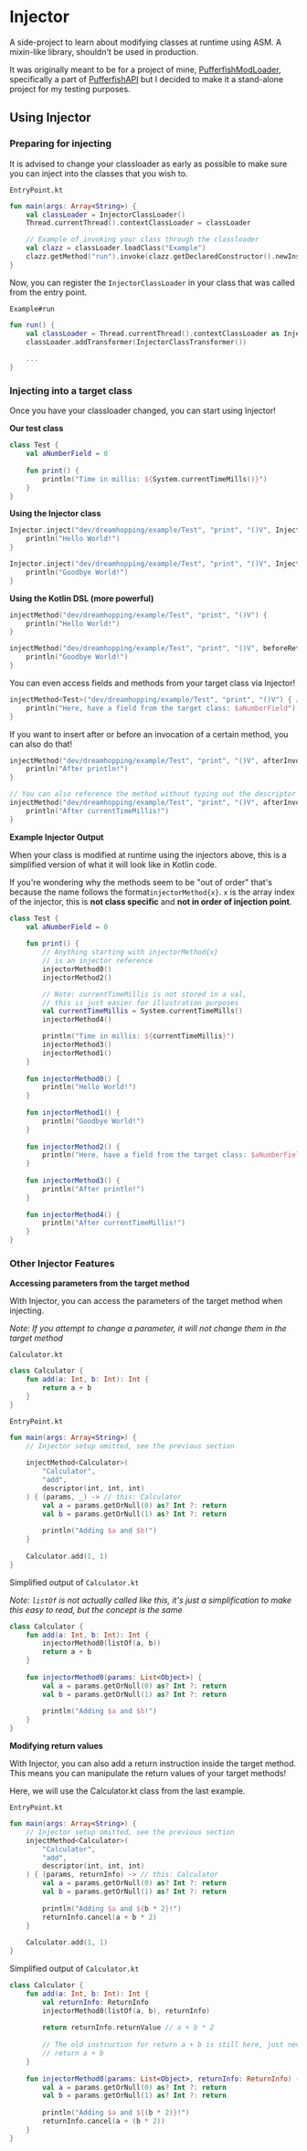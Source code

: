 # Injector

A side-project to learn about modifying classes at runtime using ASM. A mixin-like library, shouldn't be used in
production.

It was originally meant to be for a project of mine, [PufferfishModLoader](https://github.com/PufferfishModLoader),
specifically a part of [PufferfishAPI](https://github.com/PufferfishModLoader/PufferfishAPI) but I decided to make it a
stand-alone project for my testing purposes.

## Using Injector

### Preparing for injecting

It is advised to change your classloader as early as possible to make sure you can inject into the classes that you wish
to.

``EntryPoint.kt``

```kt
fun main(args: Array<String>) {
    val classLoader = InjectorClassLoader()
    Thread.currentThread().contextClassLoader = classLoader

    // Example of invoking your class through the classloader
    val clazz = classLoader.loadClass("Example")
    clazz.getMethod("run").invoke(clazz.getDeclaredConstructor().newInstance())
}
```

Now, you can register the ``InjectorClassLoader`` in your class that was called from the entry point.

``Example#run``

```kt
fun run() {
    val classLoader = Thread.currentThread().contextClassLoader as InjectorClassLoader
    classLoader.addTransformer(InjectorClassTransformer())
       
    ...
}
```

### Injecting into a target class

Once you have your classloader changed, you can start using Injector!

**Our test class**

```kt
class Test {
    val aNumberField = 0
    
    fun print() {
        println("Time in millis: ${System.currentTimeMills()}")
    }
}
```

**Using the Injector class**

```kt
Injector.inject("dev/dreamhopping/example/Test", "print", "()V", InjectPosition.BeforeAll) {
    println("Hello World!")
}

Injector.inject("dev/dreamhopping/example/Test", "print", "()V", InjectPosition.BeforeReturn) {
    println("Goodbye World!")
}
```

**Using the Kotlin DSL (more powerful)**

```kt
injectMethod("dev/dreamhopping/example/Test", "print", "()V") {
    println("Hello World!")
}

injectMethod("dev/dreamhopping/example/Test", "print", "()V", beforeReturn) {
    println("Goodbye World!")
}
```

You can even access fields and methods from your target class via Injector!

```kt
injectMethod<Test>("dev/dreamhopping/example/Test", "print", "()V") { // this: Test
    println("Here, have a field from the target class: $aNumberField")
}
```

If you want to insert after or before an invocation of a certain method, you can also do that!

```kt
injectMethod("dev/dreamhopping/example/Test", "print", "()V", afterInvoke("java/io/PrintStream", "println", "(Ljava/lang/Object;)V")) {
    println("After println!")
}

// You can also reference the method without typing out the descriptor and owner fully!
injectMethod("dev/dreamhopping/example/Test", "print", "()V", afterInvoke(System::currentTimeMillis)) {
    println("After currentTimeMillis!")
}
```

**Example Injector Output**

When your class is modified at runtime using the injectors above, this is a simplified version of what it will look like
in Kotlin code.

If you're wondering why the methods seem to be "out of order" that's because the name follows the
format``injectorMethod{x}``. ``x`` is the array index of the injector, this is **not class specific** and **not in order
of injection point**.

```kt
class Test {
    val aNumberField = 0
    
    fun print() {
        // Anything starting with injectorMethod{x} 
        // is an injector reference
        injectorMethod0()
        injectorMethod2()

        // Note: currentTimeMillis is not stored in a val, 
        // this is just easier for illustration purposes
        val currentTimeMillis = System.currentTimeMills()
        injectorMethod4()

        println("Time in millis: ${currentTimeMillis}")
        injectorMethod3()
        injectorMethod1()
    }
    
    fun injectorMethod0() {
        println("Hello World!")
    }
    
    fun injectorMethod1() {
        println("Goodbye World!")
    }
    
    fun injectorMethod2() {
        println("Here, have a field from the target class: $aNumberField")
    }
    
    fun injectorMethod3() {
        println("After println!")
    }
    
    fun injectorMethod4() {
        println("After currentTimeMillis!")
    } 
}
```

### Other Injector Features

**Accessing parameters from the target method**

With Injector, you can access the parameters of the target method when injecting.

*Note: If you attempt to change a parameter, it will not change them in the target method*

``Calculator.kt``

```kt
class Calculator {
    fun add(a: Int, b: Int): Int {
        return a + b
    }
}
```

``EntryPoint.kt``

```kt
fun main(args: Array<String>) {
    // Injector setup omitted, see the previous section
    
    injectMethod<Calculator>(
        "Calculator", 
        "add", 
        descriptor(int, int, int)
    ) { (params, _) -> // this: Calculator
        val a = params.getOrNull(0) as? Int ?: return
        val b = params.getOrNull(1) as? Int ?: return
        
        println("Adding $a and $b!")
    }
    
    Calculator.add(1, 1)
}
```

Simplified output of ``Calculator.kt``

*Note: ``listOf`` is not actually called like this, it's just a simplification to make this easy to read, but the
concept is the same*

```kt
class Calculator {
    fun add(a: Int, b: Int): Int {
        injectorMethod0(listOf(a, b))
        return a + b
    }
    
    fun injectorMethod0(params: List<Object>) {
        val a = params.getOrNull(0) as? Int ?: return
        val b = params.getOrNull(1) as? Int ?: return
        
        println("Adding $a and $b!")
    }
}
```

**Modifying return values**

With Injector, you can also add a return instruction inside the target method. This means you can manipulate the return
values of your target methods!

Here, we will use the Calculator.kt class from the last example.

``EntryPoint.kt``

```kt
fun main(args: Array<String>) {
    // Injector setup omitted, see the previous section
    injectMethod<Calculator>(
        "Calculator", 
        "add", 
        descriptor(int, int, int)
    ) { (params, returnInfo) -> // this: Calculator
        val a = params.getOrNull(0) as? Int ?: return
        val b = params.getOrNull(1) as? Int ?: return
        
        println("Adding $a and ${b * 2}!")
        returnInfo.cancel(a + b * 2)
    }
    
    Calculator.add(1, 1)
}
```

Simplified output of ``Calculator.kt``

```kt
class Calculator {
    fun add(a: Int, b: Int): Int {
        val returnInfo: ReturnInfo
        injectorMethod0(listOf(a, b), returnInfo)
        
        return returnInfo.returnValue // a + b * 2
        
        // The old instruction for return a + b is still here, just never reached
        // return a + b
    }
    
    fun injectorMethod0(params: List<Object>, returnInfo: ReturnInfo) {
        val a = params.getOrNull(0) as? Int ?: return
        val b = params.getOrNull(1) as? Int ?: return
        
        println("Adding $a and ${(b * 2)}!")
        returnInfo.cancel(a + (b * 2))
    }
}
```
